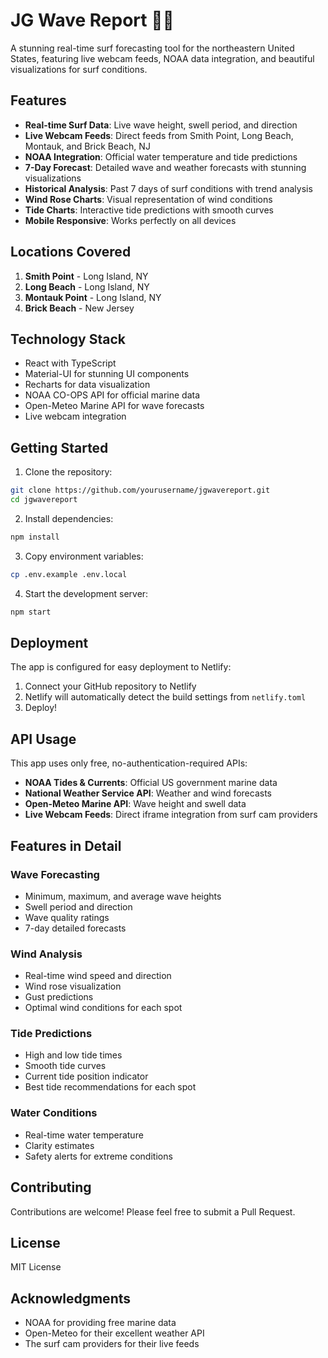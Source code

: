 # JG Wave Report 🏄‍♂️

A stunning real-time surf forecasting tool for the northeastern United States, featuring live webcam feeds, NOAA data integration, and beautiful visualizations for surf conditions.

## Features

- **Real-time Surf Data**: Live wave height, swell period, and direction
- **Live Webcam Feeds**: Direct feeds from Smith Point, Long Beach, Montauk, and Brick Beach, NJ
- **NOAA Integration**: Official water temperature and tide predictions
- **7-Day Forecast**: Detailed wave and weather forecasts with stunning visualizations
- **Historical Analysis**: Past 7 days of surf conditions with trend analysis
- **Wind Rose Charts**: Visual representation of wind conditions
- **Tide Charts**: Interactive tide predictions with smooth curves
- **Mobile Responsive**: Works perfectly on all devices

## Locations Covered

1. **Smith Point** - Long Island, NY
2. **Long Beach** - Long Island, NY
3. **Montauk Point** - Long Island, NY
4. **Brick Beach** - New Jersey

## Technology Stack

- React with TypeScript
- Material-UI for stunning UI components
- Recharts for data visualization
- NOAA CO-OPS API for official marine data
- Open-Meteo Marine API for wave forecasts
- Live webcam integration

## Getting Started

1. Clone the repository:
```bash
git clone https://github.com/yourusername/jgwavereport.git
cd jgwavereport
```

2. Install dependencies:
```bash
npm install
```

3. Copy environment variables:
```bash
cp .env.example .env.local
```

4. Start the development server:
```bash
npm start
```

## Deployment

The app is configured for easy deployment to Netlify:

1. Connect your GitHub repository to Netlify
2. Netlify will automatically detect the build settings from `netlify.toml`
3. Deploy!

## API Usage

This app uses only free, no-authentication-required APIs:

- **NOAA Tides & Currents**: Official US government marine data
- **National Weather Service API**: Weather and wind forecasts
- **Open-Meteo Marine API**: Wave height and swell data
- **Live Webcam Feeds**: Direct iframe integration from surf cam providers

## Features in Detail

### Wave Forecasting
- Minimum, maximum, and average wave heights
- Swell period and direction
- Wave quality ratings
- 7-day detailed forecasts

### Wind Analysis
- Real-time wind speed and direction
- Wind rose visualization
- Gust predictions
- Optimal wind conditions for each spot

### Tide Predictions
- High and low tide times
- Smooth tide curves
- Current tide position indicator
- Best tide recommendations for each spot

### Water Conditions
- Real-time water temperature
- Clarity estimates
- Safety alerts for extreme conditions

## Contributing

Contributions are welcome! Please feel free to submit a Pull Request.

## License

MIT License

## Acknowledgments

- NOAA for providing free marine data
- Open-Meteo for their excellent weather API
- The surf cam providers for their live feeds